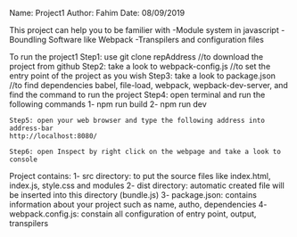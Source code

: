 Name: Project1 Author: Fahim Date: 08/09/2019

This project can help you to be familier with -Module system in
javascript -Boundling Software like Webpack -Transpilers and
configuration files

To run the project1 Step1: use git clone repAddress //to download the
project from github Step2: take a look to webpack-config.js //to set the
entry point of the project as you wish Step3: take a look to
package.json //to find dependencies babel, file-load, webpack,
wepback-dev-server, and find the command to run the project Step4: open
terminal and run the following commands 1- npm run build 2- npm run dev

    Step5: open your web browser and type the following address into address-bar
    http://localhost:8080/

    Step6: open Inspect by right click on the webpage and take a look to console

Project contains: 1- src directory: to put the source files like
index.html, index.js, style.css and modules 2- dist directory: automatic
created file will be inserted into this directory (bundle.js) 3-
package.json: contains information about your project such as name,
autho, dependencies 4- webpack.config.js: constain all configuration of
entry point, output, transpilers
